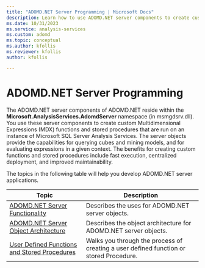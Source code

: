 ```yaml
---
title: "ADOMD.NET Server Programming | Microsoft Docs"
description: Learn how to use ADOMD.NET server components to create custom Multidimensional Expressions (MDX) functions and stored procedures.
ms.date: 10/31/2023
ms.service: analysis-services
ms.custom: adomd
ms.topic: conceptual
ms.author: kfollis
ms.reviewer: kfollis
author: kfollis

---
```

# ADOMD.NET Server Programming
  The ADOMD.NET server components of ADOMD.NET reside within the **Microsoft.AnalysisServices.AdomdServer** namespace (in msmgdsrv.dll). You use these server components to create custom Multidimensional Expressions (MDX) functions and stored procedures that are run on an instance of Microsoft SQL Server Analysis Services. The server objects provide the capabilities for querying cubes and mining models, and for evaluating expressions in a given context. The benefits for creating custom functions and stored procedures include fast execution, centralized deployment, and improved maintainability.  
  
 The topics in the following table will help you develop ADOMD.NET server applications.  
  
|Topic|Description|  
|-----------|-----------------|  
|[ADOMD.NET Server Functionality](adomd-net-server-functionality.md)|Describes the uses for ADOMD.NET server objects.|  
|[ADOMD.NET Server Object Architecture](adomd-net-server-object-architecture.md)|Describes the object architecture for ADOMD.NET server objects.|  
|[User Defined Functions and Stored Procedures](user-defined-functions-and-stored-procedures.md)|Walks you through the process of creating a user defined function or stored Procedure.|  

